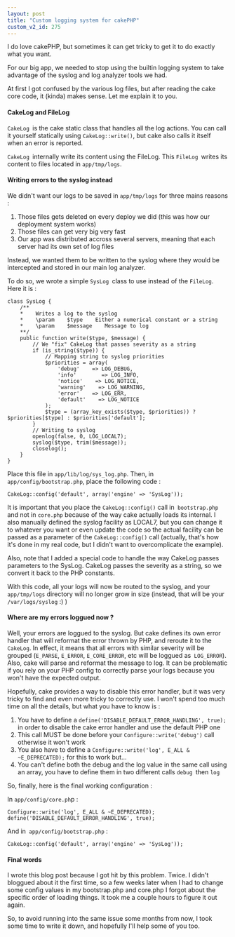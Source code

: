 ```yaml
---
layout: post
title: "Custom logging system for cakePHP"
custom_v2_id: 275
---
```


I do love cakePHP, but sometimes it can get tricky to get it to do exactly
what you want.

For our big app, we needed to stop using the builtin logging system to take
advantage of the syslog and log analyzer tools we had.

At first I got confused by the various log files, but after reading the cake
core code, it (kinda) makes sense. Let me explain it to you.

#### CakeLog and FileLog

`CakeLog `is the cake static class that handles all the log actions. You can
call it yourself statically using `CakeLog::write()`, but cake also calls it
itself when an error is reported.

`CakeLog `internally write its content using the FileLog. This `FileLog
`writes its content to files located in `app/tmp/logs`.

#### Writing errors to the syslog instead

We didn't want our logs to be saved in `app/tmp/logs` for three mains reasons
:

  1. Those files gets deleted on every deploy we did (this was how our deployment system works)
  2. Those files can get very big very fast
  3. Our app was distributed accross several servers, meaning that each server had its own set of log files

Instead, we wanted them to be written to the syslog where they would be
intercepted and stored in our main log analyzer.

To do so, we wrote a simple `SysLog `class to use instead of the `FileLog`.
Here it is :

    
    class SysLog {  
    	/**  
    	*    Writes a log to the syslog  
    	*    \param    $type    Either a numerical constant or a string  
    	*    \param    $message    Message to log  
    	**/  
    	public function write($type, $message) {  
    		// We "fix" CakeLog that passes severity as a string  
    		if (is_string($type)) {  
    			// Mapping string to syslog priorities  
    			$priorities = array(  
    				'debug'    => LOG_DEBUG,  
    				'info'        => LOG_INFO,  
    				'notice'    => LOG_NOTICE,  
    				'warning'    => LOG_WARNING,  
    				'error'    => LOG_ERR,  
    				'default'    => LOG_NOTICE  
    			);  
    			$type = (array_key_exists($type, $priorities)) ? $priorities[$type] : $priorities['default'];  
    		}  
    		// Writing to syslog  
    		openlog(false, 0, LOG_LOCAL7);  
    		syslog($type, trim($message));  
    		closelog();  
    	}  
    }

Place this file in `app/lib/log/sys_log.php`. Then, in
`app/config/bootstrap.php`, place the following code :

    
    CakeLog::config('default', array('engine' => 'SysLog'));

It is important that you place the `CakeLog::config()` call in` bootstrap.php`
and not in `core.php` because of the way cake actually loads its internal. I
also manually defined the syslog facility as LOCAL7, but you can change it to
whatever you want or even update the code so the actual facility can be passed
as a parameter of the `CakeLog::config()` call (actually, that's how it's done
in my real code, but I didn't want to overcomplicate the example).

Also, note that I added a special code to handle the way CakeLog passes
parameters to the SysLog. CakeLog passes the severity as a string, so we
convert it back to the PHP constants.

With this code, all your logs will now be routed to the syslog, and your
`app/tmp/logs` directory will no longer grow in size (instead, that will be
your `/var/logs/syslog` :) )

#### Where are my errors loggued now ?

Well, your errors are loggued to the syslog. But cake defines its own error
handler that will reformat the error thrown by PHP, and reroute it to the
`CakeLog`. In effect, it means that all errors with similar severity will be
grouped (`E_PARSE`, `E_ERROR`, `E_CORE_ERROR`, etc will be loggued as`
LOG_ERROR`). Also, cake will parse and reformat the message to log. It can be
problematic if you rely on your PHP config to correctly parse your logs
because you won't have the expected output.

Hopefully, cake provides a way to disable this error handler, but it was very
tricky to find and even more tricky to correctly use. I won't spend too much
time on all the details, but what you have to know is :

  1. You have to define a `define('DISABLE_DEFAULT_ERROR_HANDLING', true);` in order to disable the cake error handler and use the default PHP one
  2. This call MUST be done before your `Configure::write('debug')` call otherwise it won't work
  3. You also have to define a `Configure::write('log', E_ALL & ~E_DEPRECATED);` for this to work but...
  4. You can't define both the debug and the log value in the same call using an array, you have to define them in two different calls `debug `then `log`

So, finally, here is the final working configuration :

In `app/config/core.ph`p :

    
    Configure::write('log', E_ALL & ~E_DEPRECATED);  
    define('DISABLE_DEFAULT_ERROR_HANDLING', true);  
    

And in` app/config/bootstrap.php` :

    
    CakeLog::config('default', array('engine' => 'SysLog'));

#### Final words

I wrote this blog post because I got hit by this problem. Twice. I didn't
bloggued about it the first time, so a few weeks later when I had to change
some config values in my bootstrap.php and core.php I forgot about the
specific order of loading things. It took me a couple hours to figure it out
again.

So, to avoid running into the same issue some months from now, I took some
time to write it down, and hopefully I'll help some of you too.


